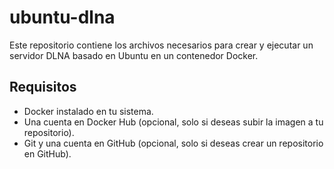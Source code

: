 # ubuntu-dlna

Este repositorio contiene los archivos necesarios para crear y ejecutar un servidor DLNA basado en Ubuntu en un contenedor Docker.

## Requisitos

- Docker instalado en tu sistema.
- Una cuenta en Docker Hub (opcional, solo si deseas subir la imagen a tu repositorio).
- Git y una cuenta en GitHub (opcional, solo si deseas crear un repositorio en GitHub).


